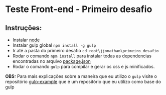 # Teste Front-end - Primeiro desafio

## Instruções:

* Instalar [node](https://nodejs.org/en/)
* Instalar gulp global `npm install -g gulp`
* Ir até a pasta do primeiro desafio `cd root\jjonathan\primeiro_desafio`
* Rodar o comando `npm install` para instalar todas as dependencias encontradas no arquivo [package.json](./package.json)
* Rodar o comando `gulp` para compilar e gerar os css e js minificados.


**OBS:** Para mais explicações sobre a maneira que eu utilizo o `gulp` visite o repositório [gulp-example](https://github.com/jjonathan/gulp-example) que é um repositório que eu utilizo como base do gulp